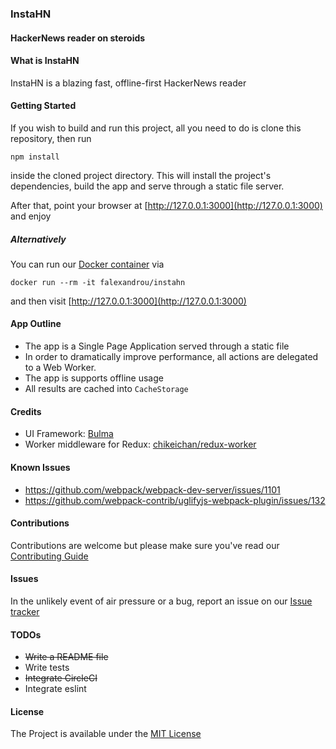 ### InstaHN
#### HackerNews reader on steroids

#### What is InstaHN
InstaHN is a blazing fast, offline-first HackerNews reader

#### Getting Started
If you wish to build and run this project, all you need to do is clone this repository, then run
```
npm install
```
inside the cloned project directory. This will install the project's dependencies, build the app and serve through a static file server.

After that, point your browser at [http://127.0.0.1:3000](http://127.0.0.1:3000) and enjoy

##### Alternatively
You can run our [Docker container](https://hub.docker.com/r/falexandrou/instahn/) via
```
docker run --rm -it falexandrou/instahn
```
and then visit [http://127.0.0.1:3000](http://127.0.0.1:3000)

#### App Outline
- The app is a Single Page Application served through a static file
- In order to dramatically improve performance, all actions are delegated to a Web Worker.
- The app is supports offline usage
- All results are cached into `CacheStorage`

#### Credits
- UI Framework: [Bulma](https://bulma.io)
- Worker middleware for Redux: [chikeichan/redux-worker](https://github.com/chikeichan/redux-worker)

#### Known Issues
- https://github.com/webpack/webpack-dev-server/issues/1101
- https://github.com/webpack-contrib/uglifyjs-webpack-plugin/issues/132

#### Contributions
Contributions are welcome but please make sure you've read our [Contributing Guide](https://github.com/falexandrou/instahn/blob/master/CONTRIBUTING.md)

#### Issues
In the unlikely event of air pressure or a bug, report an issue on our [Issue tracker](https://github.com/falexandrou/instahn/issues)

#### TODOs
- ~~Write a README file~~
- Write tests
- ~~Integrate CircleCI~~
- Integrate eslint

#### License
The Project is available under the [MIT License](https://en.wikipedia.org/wiki/MIT_License)
